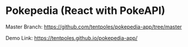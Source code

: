 # Pokepedia (React with PokeAPI) 

Master Branch: https://github.com/tentpoles/pokepedia-app/tree/master

Demo Link: https://tentpoles.github.io/pokepedia-app/

